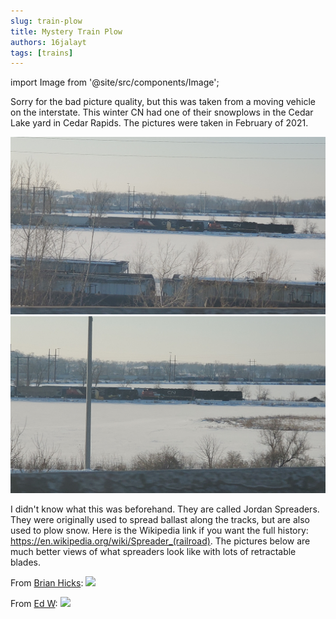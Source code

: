 ```yaml
---
slug: train-plow
title: Mystery Train Plow
authors: 16jalayt
tags: [trains]
---
```

import Image from  '@site/src/components/Image';

Sorry for the bad picture quality, but this was taken from a moving vehicle on the interstate. This winter CN had one of their snowplows in the Cedar Lake yard in Cedar Rapids. The pictures were taken in February of 2021.

![](./Cedar-Lake-Snowplow-2-2.21.jpg)
![](./Cedar-Lake-Snowplow-2.21.jpg)

I didn't know what this was beforehand. They are called Jordan Spreaders. They were originally used to spread ballast along the tracks, but are also used to plow snow. Here is the Wikipedia link if you want the full history: <a href="https://en.wikipedia.org/wiki/Spreader_(railroad)">https://en.wikipedia.org/wiki/Spreader_(railroad)</a>. The pictures below are much better views of what spreaders look like with lots of retractable blades.

From <a href="https://www.flickr.com/photos/26063910@N00">Brian Hicks</a>:
<Image src="https://live.staticflickr.com/4422/35694226874_8721fe5b27_b.jpg"
href="https://live.staticflickr.com/4422/35694226874_8721fe5b27_b.jpg"
link="https://www.flickr.com/photos/26063910@N00"/>

From <a href="https://www.flickr.com/photos/26063910@N00">Ed W</a>:
<Image src="https://live.staticflickr.com/1848/29805078527_192e94e055_b.jpg"
href="https://live.staticflickr.com/1848/29805078527_192e94e055_b.jpg"
link="https://www.flickr.com/photos/26063910@N00"/>
